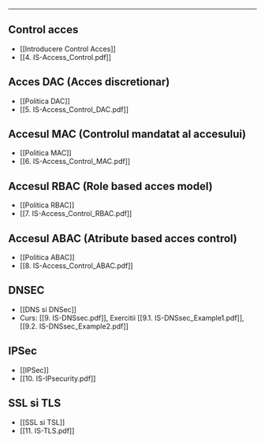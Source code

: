 ----
## Control acces 
- [[Introducere Control Acces]] 
- [[4. IS-Access_Control.pdf]]
## Acces DAC (Acces discretionar)
- [[Politica DAC]]
- [[5. IS-Access_Control_DAC.pdf]]
## Accesul MAC (Controlul mandatat al accesului)
 - [[Politica MAC]]
 - [[6. IS-Access_Control_MAC.pdf]]
## Accesul RBAC (Role based acces model)
 - [[Politica RBAC]]
 - [[7. IS-Access_Control_RBAC.pdf]]
## Accesul ABAC (Atribute based acces control)
 - [[Politica ABAC]]
 - [[8. IS-Access_Control_ABAC.pdf]]
## DNSEC
 - [[DNS si DNSec]]
 - Curs: [[9. IS-DNSsec.pdf]], Exercitii [[9.1. IS-DNSsec_Example1.pdf]], [[9.2. IS-DNSsec_Example2.pdf]]
## IPSec
 - [[IPSec]]
 - [[10. IS-IPsecurity.pdf]]
## SSL si TLS
 - [[SSL si TSL]]
 - [[11. IS-TLS.pdf]]